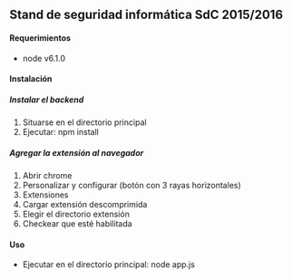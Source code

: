 ## Stand de seguridad informática SdC 2015/2016

#### Requerimientos
- node v6.1.0

#### Instalación

##### Instalar el backend
1. Situarse en el directorio principal
2. Ejecutar: npm install

##### Agregar la extensión al navegador
1. Abrir chrome
2. Personalizar y configurar (botón con 3 rayas horizontales)
3. Extensiones
4. Cargar extensión descomprimida
5. Elegir el directorio extensión
6. Checkear que esté habilitada

#### Uso
- Ejecutar en el directorio principal: node app.js